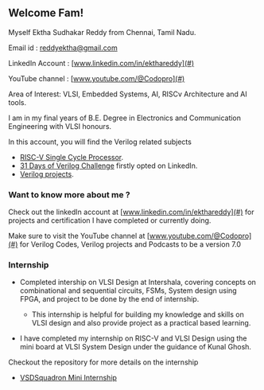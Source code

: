 ## Welcome Fam! 
Myself Ektha Sudhakar Reddy from Chennai, Tamil Nadu.


Email id : reddyektha@gmail.com

LinkedIn Account : [www.linkedin.com/in/ekthareddy](#)

YouTube channel : [www.youtube.com/@Codopro](#)  


Area of Interest: VLSI, Embedded Systems, AI, RISCv Architecture and  AI tools.


<!-- 

<details>
<summary><h3>About Me Section<h4>
Details on projects, Internships, Hacakathons, Symposium, Competition, Certifications, Skills and Extra Curricular Activities : </h4></h3></summary>

   Final year student at R.M.K. Engineering College pursuing BE Degree on Electronics and Communication Engineering, maintaing the 8.47 CGPA.
Completed my 10th and 12th education from PM Shri Kendriya Vidyalaya of Ambarnath, Maharashtra. Secured 85.6% and 86.6% respectively.


To provide details about me in brief : 

I am a final year student pursuing ECE with VLSI as major degree. I chose VLSI as my major because it is my true passion and one of my area of interest. 
I have showed my dedication and determination to pursue the area of interest by doing various projects and internships from the same field. 
As for the Internships concern, I completed internships at NSIC, Vlsi System Design, Intershala Trainings and currently doing at Plasmid.
Also, to know the problems society is facing, I had done volunteering at Pledge a Smile organization, where I dedicated myself for fundraising, also participated in social media management and content writing on platforms like LinkedIn, Twitter and Instagram.

Moreover, I have done projects on Robotics doamin too, where I showcased my fundamental knowledge by applying to pratical setting.

<details>
   <summary><h4>Projects</h4></summary>

As a VLSI student, my passion was not limited to the very same domain, I have passion for FPGA, AI, Embedded Systems and AI Tools too.
This led to curiosity by doing various other projects to concentrate more on complex theories and continously improve myself with evolving technologies.

I have done projects on various platforms.
Such as,

- Xilinx Vivado
- Cadence Virtuoso
- LTspice
- Microwind
- Quartus Prime Lite
- ModelSim - Altera
- RISCv Toolchain
- EDA Playground
- Xilinx ISE
- Tinkercad
- Magic

I have demonstrated my ability to work with FPGA boards aswell, to utilize FPGA board I became profiecient with the Xilinx Vivado Suite and Quartus Prime Lite.

I have briefed out the projects I completed below.
   
<details>
   <summary><h5>Verilog</h5></summary>

   
- Vending Machine
- Washing Machine
- RISCv Single Cycle Processor
- Hamming Encoder
- Haming Decoder
- SEC-SED Using Hamming technique.

</details>

<details>
   <summary><h5>Cadence Virtuoso</h5></summary>
   
- Five staged VCO
- Rippple Carry Adder
- SRAM
- Full Adder
- 2x1 MUX
- 4x1 Demultiplier

</details> 

<details>
   <summary><h5>FPGA Artix - 7</h5></summary>

- Full Adder
- Hamming Encoder
- Haming Decoder
- SEC-SED Using Hamming technique.
</details>



   
</details>

<details>
   <summary><h4>Internships</h4></summary>

   ### NSIC 
<details>
   <summary><h5>Electric Vehicles</h5></summary>
   
</details>

<details>
   <summary><h5>IoT Rasberry Pi</h5></summary>
   
</details>

<details>
   <summary><h5>VLSI System Design</h5></summary>
   
</details>

<details>
   <summary><h5>Intershala Trainings</h5></summary>
   
</details>

<details>
   <summary><h5>Pledge A Smile</h5></summary>
   
</details>

</details>

<details>
   <summary><h4>Hackathons</h4></summary>
   
</details>

<details>
   <summary><h4>Certifications</h4></summary>
   
</details>

<details>
   <summary><h4>Skills</h4></summary>
   
</details>

<details>
   <summary><h4>Extra ciriculum</h4></summary>
   
</details>



<details>
   <summary><h4></h4></summary>
   
</details>

<details>
   <summary><h4></h4></summary>
   
</details>







</details>

























-->
I am in my final years of B.E. Degree in Electronics and Communication Engineering with VLSI honours.

In this account, you will find the Verilog related subjects

- [RISC-V Single Cycle Processor](https://github.com/EkthaReddy/RISC-V-Single-Cycle-Processor).
- [31 Days of Verilog Challenge](https://github.com/EkthaReddy/30-Days-of---Daily-Verilog-Programming-Challenge-) firstly opted on LinkedIn.  
- [Verilog projects](https://github.com/EkthaReddy/Verilog-projects).


### Want to know more about me ? 
Check out the linkedIn account at [www.linkedin.com/in/ekthareddy](#) for projects and certification I have completed or currently doing.

Make sure to visit the YouTube channel at [www.youtube.com/@Codopro](#) for Verilog Codes, Verilog projects and Podcasts to be a version 7.0

### Internship 

<!--
**Ongoing**

- Currently, doing internship at Plasmid for embedded systems.
- Time period: September to October 

**Completed** -->

- Completed intership on VLSI Design at Intershala, covering concepts on combinational and sequential circuits, FSMs, System design using FPGA, and project to be done by the end of internship.

   - This internship is helpful for building my knowledge and skills on VLSI design and also provide project as a practical based learning.
     
- I have completed my internship on RISC-V and VLSI Design using the mini board at VLSI System Design under the guidance of Kunal Ghosh.

Checkout the repository for more details on the internship 
- [VSDSquadron Mini Internship](https://github.com/EkthaReddy/VSDSquadron-Mini-Internship)
